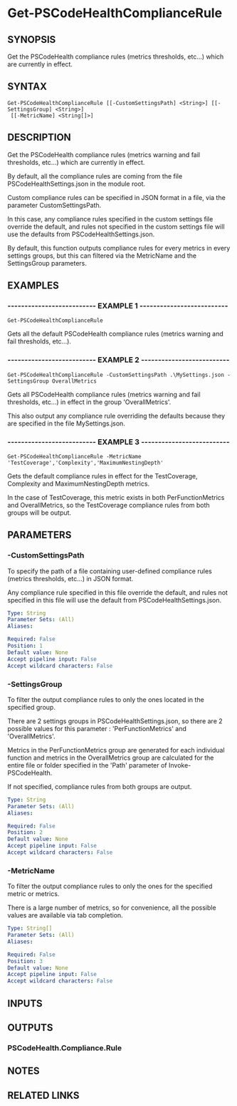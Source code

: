 # Get-PSCodeHealthComplianceRule

## SYNOPSIS
Get the PSCodeHealth compliance rules (metrics thresholds, etc...) which are currently in effect.

## SYNTAX

```
Get-PSCodeHealthComplianceRule [[-CustomSettingsPath] <String>] [[-SettingsGroup] <String>]
 [[-MetricName] <String[]>]
```

## DESCRIPTION
Get the PSCodeHealth compliance rules (metrics warning and fail thresholds, etc...) which are currently in effect.
 
By default, all the compliance rules are coming from the file PSCodeHealthSettings.json in the module root.
 

Custom compliance rules can be specified in JSON format in a file, via the parameter CustomSettingsPath.
 
In this case, any compliance rules specified in the custom settings file override the default, and rules not specified in the custom settings file will use the defaults from PSCodeHealthSettings.json.
 

By default, this function outputs compliance rules for every metrics in every settings groups, but this can filtered via the MetricName and the SettingsGroup parameters.

## EXAMPLES

### -------------------------- EXAMPLE 1 --------------------------
```
Get-PSCodeHealthComplianceRule
```

Gets all the default PSCodeHealth compliance rules (metrics warning and fail thresholds, etc...).

### -------------------------- EXAMPLE 2 --------------------------
```
Get-PSCodeHealthComplianceRule -CustomSettingsPath .\MySettings.json -SettingsGroup OverallMetrics
```

Gets all PSCodeHealth compliance rules (metrics warning and fail thresholds, etc...) in effect in the group 'OverallMetrics'.
 
This also output any compliance rule overriding the defaults because they are specified in the file MySettings.json.

### -------------------------- EXAMPLE 3 --------------------------
```
Get-PSCodeHealthComplianceRule -MetricName 'TestCoverage','Complexity','MaximumNestingDepth'
```

Gets the default compliance rules in effect for the TestCoverage, Complexity and MaximumNestingDepth metrics.
 
In the case of TestCoverage, this metric exists in both PerFunctionMetrics and OverallMetrics, so the TestCoverage compliance rules from both groups will be output.

## PARAMETERS

### -CustomSettingsPath
To specify the path of a file containing user-defined compliance rules (metrics thresholds, etc...) in JSON format.
 
Any compliance rule specified in this file override the default, and rules not specified in this file will use the default from PSCodeHealthSettings.json.

```yaml
Type: String
Parameter Sets: (All)
Aliases: 

Required: False
Position: 1
Default value: None
Accept pipeline input: False
Accept wildcard characters: False
```

### -SettingsGroup
To filter the output compliance rules to only the ones located in the specified group.
 
There are 2 settings groups in PSCodeHealthSettings.json, so there are 2 possible values for this parameter : 'PerFunctionMetrics' and 'OverallMetrics'.
 
Metrics in the PerFunctionMetrics group are generated for each individual function and metrics in the OverallMetrics group are calculated for the entire file or folder specified in the 'Path' parameter of Invoke-PSCodeHealth.
 
If not specified, compliance rules from both groups are output.

```yaml
Type: String
Parameter Sets: (All)
Aliases: 

Required: False
Position: 2
Default value: None
Accept pipeline input: False
Accept wildcard characters: False
```

### -MetricName
To filter the output compliance rules to only the ones for the specified metric or metrics.
 
There is a large number of metrics, so for convenience, all the possible values are available via tab completion.

```yaml
Type: String[]
Parameter Sets: (All)
Aliases: 

Required: False
Position: 3
Default value: None
Accept pipeline input: False
Accept wildcard characters: False
```

## INPUTS

## OUTPUTS

### PSCodeHealth.Compliance.Rule

## NOTES

## RELATED LINKS

